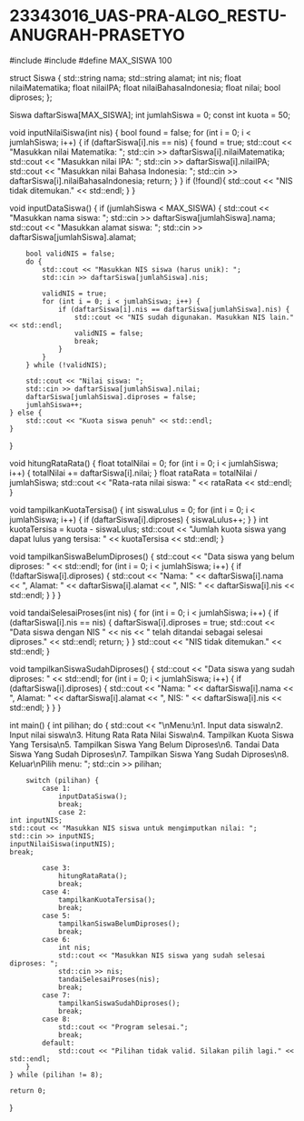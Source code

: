 # 23343016_UAS-PRA-ALGO_RESTU-ANUGRAH-PRASETYO

#include <iostream>
#include <string>
#define MAX_SISWA 100

struct Siswa {
    std::string nama;
    std::string alamat;
    int nis;
    float nilaiMatematika;
    float nilaiIPA;
    float nilaiBahasaIndonesia;
    float nilai;
    bool diproses;
};

Siswa daftarSiswa[MAX_SISWA];
int jumlahSiswa = 0;
const int kuota = 50;

void inputNilaiSiswa(int nis) {
	bool found = false;
    for (int i = 0; i < jumlahSiswa; i++) {
        if (daftarSiswa[i].nis == nis) {
        	found = true;
            std::cout << "Masukkan nilai Matematika: ";
            std::cin >> daftarSiswa[i].nilaiMatematika;
            std::cout << "Masukkan nilai IPA: ";
            std::cin >> daftarSiswa[i].nilaiIPA;
            std::cout << "Masukkan nilai Bahasa Indonesia: ";
            std::cin >> daftarSiswa[i].nilaiBahasaIndonesia;
            return;
        }
    }
    if (!found){
    std::cout << "NIS tidak ditemukan." << std::endl;
   }
}

void inputDataSiswa() {
    if (jumlahSiswa < MAX_SISWA) {
        std::cout << "Masukkan nama siswa: ";
        std::cin >> daftarSiswa[jumlahSiswa].nama;
        std::cout << "Masukkan alamat siswa: ";
        std::cin >> daftarSiswa[jumlahSiswa].alamat;
        
        bool validNIS = false;
        do {
            std::cout << "Masukkan NIS siswa (harus unik): ";
            std::cin >> daftarSiswa[jumlahSiswa].nis;
            
            validNIS = true;
            for (int i = 0; i < jumlahSiswa; i++) {
                if (daftarSiswa[i].nis == daftarSiswa[jumlahSiswa].nis) {
                    std::cout << "NIS sudah digunakan. Masukkan NIS lain." << std::endl;
                    validNIS = false;
                    break;
                }
            }
        } while (!validNIS);
        
        std::cout << "Nilai siswa: ";
        std::cin >> daftarSiswa[jumlahSiswa].nilai;
        daftarSiswa[jumlahSiswa].diproses = false;
        jumlahSiswa++;
    } else {
        std::cout << "Kuota siswa penuh" << std::endl;
    }
}

void hitungRataRata() {
    float totalNilai = 0;
    for (int i = 0; i < jumlahSiswa; i++) {
        totalNilai += daftarSiswa[i].nilai;
    }
    float rataRata = totalNilai / jumlahSiswa;
    std::cout << "Rata-rata nilai siswa: " << rataRata << std::endl;
}

void tampilkanKuotaTersisa() {
    int siswaLulus = 0;
    for (int i = 0; i < jumlahSiswa; i++) {
        if (daftarSiswa[i].diproses) {
            siswaLulus++;
        }
    }
    int kuotaTersisa = kuota - siswaLulus;
    std::cout << "Jumlah kuota siswa yang dapat lulus yang tersisa: " << kuotaTersisa << std::endl;
}

void tampilkanSiswaBelumDiproses() {
    std::cout << "Data siswa yang belum diproses: " << std::endl;
    for (int i = 0; i < jumlahSiswa; i++) {
        if (!daftarSiswa[i].diproses) {
            std::cout << "Nama: " << daftarSiswa[i].nama << ", Alamat: " << daftarSiswa[i].alamat << ", NIS: " << daftarSiswa[i].nis << std::endl;
        }
    }
}

void tandaiSelesaiProses(int nis) {
    for (int i = 0; i < jumlahSiswa; i++) {
        if (daftarSiswa[i].nis == nis) {
            daftarSiswa[i].diproses = true;
            std::cout << "Data siswa dengan NIS " << nis << " telah ditandai sebagai selesai diproses." << std::endl;
            return;
        }
    }
    std::cout << "NIS tidak ditemukan." << std::endl;
}

void tampilkanSiswaSudahDiproses() {
    std::cout << "Data siswa yang sudah diproses: " << std::endl;
    for (int i = 0; i < jumlahSiswa; i++) {
        if (daftarSiswa[i].diproses) {
            std::cout << "Nama: " << daftarSiswa[i].nama << ", Alamat: " << daftarSiswa[i].alamat << ", NIS: " << daftarSiswa[i].nis << std::endl;
        }
    }
}

int main() {
    int pilihan;
    do {
        std::cout << "\nMenu:\n1. Input data siswa\n2. Input nilai siswa\n3. Hitung Rata Rata Nilai Siswa\n4. Tampilkan Kuota Siswa Yang Tersisa\n5. Tampilkan Siswa Yang Belum Diproses\n6. Tandai Data Siswa Yang Sudah Diproses\n7. Tampilkan Siswa Yang Sudah Diproses\n8. Keluar\nPilih menu: ";
        std::cin >> pilihan;

        switch (pilihan) {
            case 1:
                inputDataSiswa();
                break;
                case 2:
    int inputNIS;
    std::cout << "Masukkan NIS siswa untuk mengimputkan nilai: ";
    std::cin >> inputNIS;
    inputNilaiSiswa(inputNIS);
    break;

            case 3:
                hitungRataRata();
                break;
            case 4:
                tampilkanKuotaTersisa();
                break;
            case 5:
                tampilkanSiswaBelumDiproses();
                break;
            case 6:
                int nis;
                std::cout << "Masukkan NIS siswa yang sudah selesai diproses: ";
                std::cin >> nis;
                tandaiSelesaiProses(nis);
                break;
            case 7:
                tampilkanSiswaSudahDiproses();
                break;
            case 8:
                std::cout << "Program selesai.";
                break;
            default:
                std::cout << "Pilihan tidak valid. Silakan pilih lagi." << std::endl;
        }
    } while (pilihan != 8);

    return 0;
}
